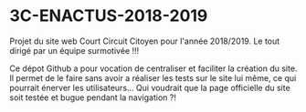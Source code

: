 # 3C-ENACTUS-2018-2019

Projet du site web Court Circuit Citoyen pour l'année 2018/2019. Le tout dirigé par un équipe surmotivée !!!

Ce dépot Github a pour vocation de centraliser et faciliter la création du site. Il permet de le faire sans avoir a réaliser les tests sur le site lui même, ce qui pourrait énerver les utilisateurs... Qui voudrait que la page officielle du site soit testée et bugue pendant la navigation ?!
